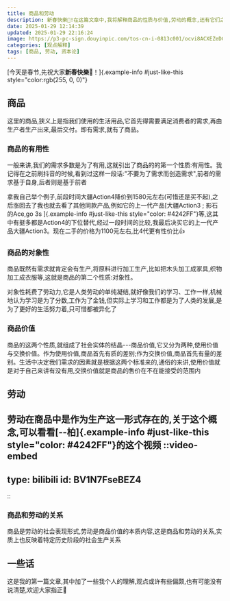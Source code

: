 ```yaml
---
title: 商品和劳动
description: 新春快樂🎉!在这篇文章中,我将解释商品的性质与价值,劳动的概念,还有它们之间的关系。
date: 2025-01-29 12:14:39
updated: 2025-01-29 22:16:24
image: https://p3-pc-sign.douyinpic.com/tos-cn-i-0813c001/ocvi8ACXEZeDC0AK2f9LYICZzhAWNBULzAigAA~noop.jpeg?biz_tag=pcweb_cover&card_type=303&column_n=0&from=327834062&lk3s=138a59ce&s=PackSourceEnum_SEARCH&se=false&x-expires=1739365200&x-signature=%2F6Zac0Y0as5%2B30lGzGk6Ocmz4SQ%3D
categories: [观点解释]
tags: [商品, 劳动, 资本论]
---
```


[今天是春节,先祝大家**新春快樂🎉**！]{.example-info #just-like-this style="color:rgb(255, 0, 0)"}
## 商品

这里的商品,狭义上是指我们使用的生活用品,它首先得需要满足消费者的需求,再由生产者生产出来,最后交付。即有需求,就有了商品。

### 商品的有用性

一般来讲,我们的需求多数是为了有用,这就引出了商品的的第一个性质:有用性。我记得在之前刷抖音的时候,看到过这样一段话:"不要为了需求而创造需求",前者的需求基于自身,后者则是基于前者

拿我自己举个例子,前段时间大疆Action4降价到1580元左右(可惜还是买不起),之后涨回去了我也就去看了其他同款产品,例如它的上一代产品[大疆Action3 ; 影石的Ace,go 3s ]{.example-info #just-like-this style="color: #4242FF"}等,这其中有挺多都是Action4的下位替代,经过一段时间的比较,我最后决买它的上一代产品大疆Action3。现在二手的价格为1100元左右,比4代更有性价比👍

### 商品的对象性

商品既然有需求就肯定会有生产,将原料进行加工生产,比如把木头加工成家具,织物加工成衣服等,这就是商品的第二个性质:对象性。

对象性耗费了劳动力,它是人类劳动的单纯凝结,就好像我们的学习、工作一样,机械地认为学习是为了分数,工作为了金钱,但实际上学习和工作都是为了人类的发展,是为了更好的生活努力着,只可惜都被异化了

### 商品价值

商品的这两个性质,就组成了社会实体的结晶---商品价值,它又分为两种,使用价值与交换价值。作为使用价值,商品首先有质的差别;作为交换价值,商品首先有量的差别。生活中决定我们需求的因素就是根据这两个标准来的,通俗的来讲,使用价值就是对于自己来讲有没有用,交换价值就是商品的售价在不在能接受的范围内

## 劳动

劳动在商品中是作为生产这一形式存在的,关于这个概念,可以看看[--柏]{.example-info #just-like-this style="color: #4242FF"}的这个视频
::video-embed
---
type: bilibili
id: BV1N7FseBEZ4
---
::
### 商品和劳动的关系

商品是劳动的社会表现形式,劳动是商品价值的本质内容,这是商品和劳动的关系,实质上也反映着特定历史阶段的社会生产关系

## 一些话

这是我的第一篇文章,其中加了一些我个人的理解,观点或许有些偏颇,也有可能没有说清楚,欢迎大家指正🙏